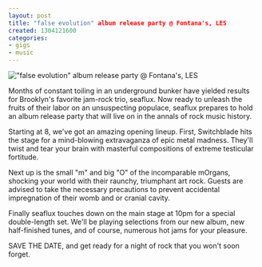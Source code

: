 ```yaml
---
layout: post
title: "false evolution" album release party @ Fontana's, LES
created: 1304121600
categories: 
- gigs
- music
---
```

!["false evolution" album release party @ Fontana's, LES](http://files.bubblehouse.org.s3.amazonaws.com/flyers/2011-04-29_flyer_lowres.jpg)

Months of constant toiling in an underground bunker have yielded results for Brooklyn's favorite jam-rock trio, seaflux. Now ready to unleash the fruits of their labor on an unsuspecting populace, seaflux prepares to hold an album release party that will live on in the annals of rock music history.

Starting at 8, we've got an amazing opening lineup. First, Switchblade hits the stage for a mind-blowing extravaganza of epic metal madness. They'll twist and tear your brain with masterful compositions of extreme testicular fortitude.

Next up is the small "m" and big "O" of the incomparable mOrgans, shocking your world with their raunchy, triumphant art rock. Guests are advised to take the necessary precautions to prevent accidental impregnation of their womb and or cranial cavity.

Finally seaflux touches down on the main stage at 10pm for a special double-length set. We'll be playing selections from our new album, new half-finished tunes, and of course, numerous hot jams for your pleasure.

SAVE THE DATE, and get ready for a night of rock that you won't soon forget.
